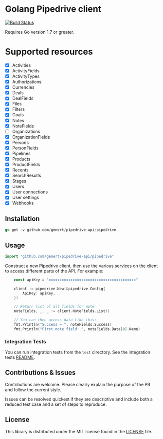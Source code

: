 # Golang Pipedrive client

[![Build Status](https://travis-ci.org/Genert/go-pipedrive.svg?branch=master)](https://travis-ci.org/Genert/go-pipedrive)

Requires Go version 1.7 or greater.

# Supported resources

- [x] Activities
- [x] ActivityFields
- [x] ActivityTypes
- [x] Authorizations
- [x] Currencies
- [x] Deals
- [x] DealFields
- [x] Files
- [x] Filters
- [x] Goals
- [x] Notes
- [x] NoteFields
- [ ] Organizations
- [x] OrganizationFields
- [x] Persons
- [x] PersonFields
- [x] Pipelines
- [x] Products
- [x] ProductFields
- [x] Recents
- [x] SearchResults
- [x] Stages
- [x] Users
- [x] User connections
- [x] User settings
- [x] Webhooks

## Installation

```go
go get -v github.com/genert/pipedrive-api/pipedrive
```

## Usage

```go
import "github.com/genert/pipedrive-api/pipedrive"
```

Construct a new Pipedrive client, then use the various services on the client to
access different parts of the API. For example:

```go
    const apiKey = "xxxxxxxxxxxxxxxxxxxxxxxxxxxxxxxxxxxxxxxx"

    client := pipedrive.New(&pipedrive.Config{
        ApiKey: apiKey,
    })

    // Return list of all fields for note
    noteFields, _, _ := client.NoteFields.List()

    // You can then access data like this:
    fmt.Println("Success = ", noteFields.Success)
    fmt.Println("First note field: ", noteFields.Data[0].Name)
```

### Integration Tests ###

You can run integration tests from the `test` directory. See the integration tests [README](test/README.md).

## Contributions & Issues

Contributions are welcome. Please clearly explain the purpose of the PR and follow the current style.

Issues can be resolved quickest if they are descriptive and include both a reduced test case and a set of steps to reproduce.

## License

This library is distributed under the MIT license found in the [LICENSE](./LICENSE)
file.
